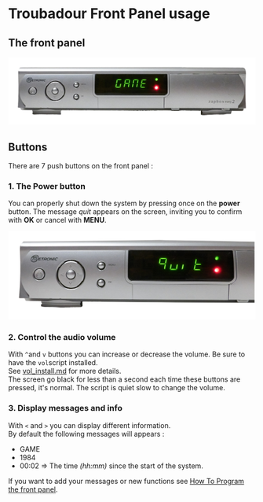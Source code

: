 # Troubadour Front Panel usage

## The front panel

![frontPanel.png](media/frontPanel.png)

## Buttons
There are 7 push buttons on the front panel :

### 1. The Power button

You can properly shut down the system by pressing once on the **power** button. 
The message *quit* appears on the screen, inviting you to confirm with **OK** or cancel with **MENU**.

![frontPanelQuit.png](media/frontPanelQuit.png)

### 2. Control the audio volume

With `^`and `v` buttons you can increase or decrease the volume. Be sure to have the `vol`script installed.   
See [vol_install.md](vol_install.md) for more details.   
The screen go black for less than a second each time these buttons are pressed, it's normal. 
The script is quiet slow to change the volume.

### 3. Display messages and info

With `<` and `>` you can display different information.   
By default the following messages will appears :
* GAME
* 1984
* 00:02  =>  The time *(hh:mm)* since the start of the system.   

If you want to add your messages or new functions see [How To Program the front panel](doc/how_to_program.md).
